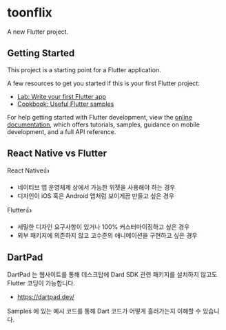 # toonflix

A new Flutter project.

## Getting Started

This project is a starting point for a Flutter application.

A few resources to get you started if this is your first Flutter project:

- [Lab: Write your first Flutter app](https://docs.flutter.dev/get-started/codelab)
- [Cookbook: Useful Flutter samples](https://docs.flutter.dev/cookbook)

For help getting started with Flutter development, view the
[online documentation](https://docs.flutter.dev/), which offers tutorials,
samples, guidance on mobile development, and a full API reference.

## React Native vs Flutter

React Native👍

- 네이티브 앱 운영체제 상에서 가능한 위젯을 사용해야 하는 경우
- 디자인이 iOS 혹은 Android 앱처럼 보이게끔 만들고 싶은 경우

Flutter👍

- 세밀한 디자인 요구사항이 있거나 100% 커스터마이징하고 싶은 경우
- 외부 패키지에 의존하지 않고 고수준의 애니메이션을 구현하고 싶은 경우

## DartPad

DartPad 는 웹사이트를 통해 데스크탑에 Dard SDK 관련 패키지를 설치하지 않고도 Flutter 코딩이 가능합니다.

- https://dartpad.dev/

Samples 에 있는 예시 코드를 통해 Dart 코드가 어떻게 흘러가는지 이해할 수 있습니다.
